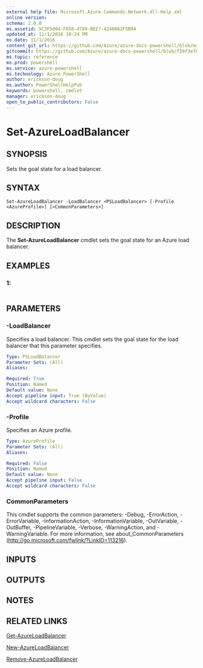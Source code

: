 ```yaml
---
external help file: Microsoft.Azure.Commands.Network.dll-Help.xml
online version: 
schema: 2.0.0
ms.assetid: 5C3F5004-F058-4789-BEE7-4240862F5B94
updated_at: 11/1/2016 10:24 PM
ms.date: 11/1/2016
content_git_url: https://github.com/Azure/azure-docs-powershell/blob/master/azureps-cmdlets-docs/ResourceManager/AzureRM.Network/v0.9.8/Set-AzureLoadBalancer.md
gitcommit: https://github.com/Azure/azure-docs-powershell/blob/f59f3ef60bc592383812213e69fd77ba950759ed/azureps-cmdlets-docs/ResourceManager/AzureRM.Network/v0.9.8/Set-AzureLoadBalancer.md
ms.topic: reference
ms.prod: powershell
ms.service: azure-powershell
ms.technology: Azure PowerShell
author: erickson-doug
ms.author: PowerShellHelpPub
keywords: powershell, cmdlet
manager: erickson-doug
open_to_public_contributors: False
---
```


# Set-AzureLoadBalancer

## SYNOPSIS
Sets the goal state for a load balancer.

## SYNTAX

```
Set-AzureLoadBalancer -LoadBalancer <PSLoadBalancer> [-Profile <AzureProfile>] [<CommonParameters>]
```

## DESCRIPTION
The **Set-AzureLoadBalancer** cmdlet sets the goal state for an Azure load balancer.

## EXAMPLES

### 1:
```

```

## PARAMETERS

### -LoadBalancer
Specifies a load balancer.
This cmdlet sets the goal state for the load balancer that this parameter specifies.

```yaml
Type: PSLoadBalancer
Parameter Sets: (All)
Aliases: 

Required: True
Position: Named
Default value: None
Accept pipeline input: True (ByValue)
Accept wildcard characters: False
```

### -Profile
Specifies an Azure profile.

```yaml
Type: AzureProfile
Parameter Sets: (All)
Aliases: 

Required: False
Position: Named
Default value: None
Accept pipeline input: False
Accept wildcard characters: False
```

### CommonParameters
This cmdlet supports the common parameters: -Debug, -ErrorAction, -ErrorVariable, -InformationAction, -InformationVariable, -OutVariable, -OutBuffer, -PipelineVariable, -Verbose, -WarningAction, and -WarningVariable. For more information, see about_CommonParameters (http://go.microsoft.com/fwlink/?LinkID=113216).

## INPUTS

## OUTPUTS

## NOTES

## RELATED LINKS

[Get-AzureLoadBalancer](xref:ResourceManager/AzureRM.Network/v0.9.8/Get-AzureLoadBalancer.md)

[New-AzureLoadBalancer](xref:ResourceManager/AzureRM.Network/v0.9.8/New-AzureLoadBalancer.md)

[Remove-AzureLoadBalancer](xref:ResourceManager/AzureRM.Network/v0.9.8/Remove-AzureLoadBalancer.md)


